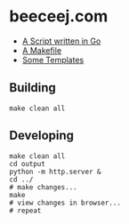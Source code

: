 # beeceej.com

- [A Script written in Go](cmd/main.go)
- [A Makefile](Makefile)
- [Some Templates](./templates)


## Building

```
make clean all
```

## Developing

```
make clean all
cd output
python -m http.server &
cd ../
# make changes...
make
# view changes in browser...
# repeat
```
